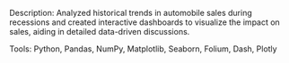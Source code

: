 Description: Analyzed historical trends in automobile sales during recessions and created interactive dashboards to visualize the 
impact on sales, aiding in detailed data-driven discussions.

Tools: Python, Pandas, NumPy, Matplotlib, Seaborn, Folium, Dash, Plotly

